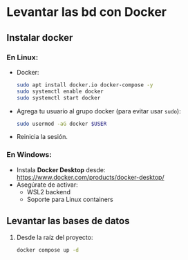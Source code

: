 # Levantar las bd con Docker

## Instalar docker

### En Linux:

- Docker:

  ```bash
  sudo apt install docker.io docker-compose -y
  sudo systemctl enable docker
  sudo systemctl start docker
  ```

- Agrega tu usuario al grupo docker (para evitar usar `sudo`):

  ```bash
  sudo usermod -aG docker $USER
  ```

- Reinicia la sesión.

### En Windows:

- Instala **Docker Desktop** desde:
   https://www.docker.com/products/docker-desktop/
- Asegúrate de activar:
  - WSL2 backend
  - Soporte para Linux containers

## Levantar las bases de datos

1. Desde la raíz del proyecto:

   ```bash
   docker compose up -d
	```
